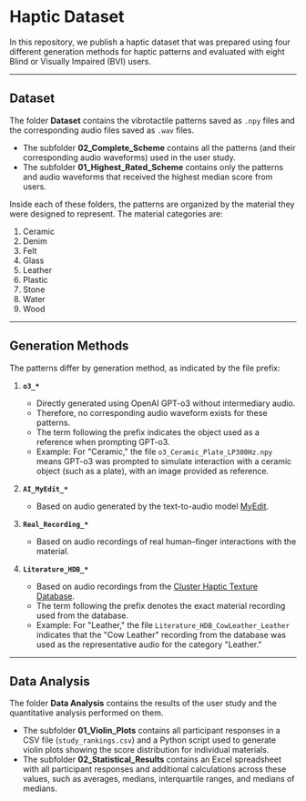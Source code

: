 
# Haptic Dataset

In this repository, we publish a haptic dataset that was prepared using four different generation methods for haptic patterns and evaluated with eight Blind or Visually Impaired (BVI) users.

---

## Dataset

The folder **Dataset** contains the vibrotactile patterns saved as `.npy` files and the corresponding audio files saved as `.wav` files.

* The subfolder **02_Complete_Scheme** contains all the patterns (and their corresponding audio waveforms) used in the user study.
* The subfolder **01_Highest_Rated_Scheme** contains only the patterns and audio waveforms that received the highest median score from users.

Inside each of these folders, the patterns are organized by the material they were designed to represent. The material categories are:

1. Ceramic
2. Denim
3. Felt
4. Glass
5. Leather
6. Plastic
7. Stone
8. Water
9. Wood

---

## Generation Methods

The patterns differ by generation method, as indicated by the file prefix:

1. **`o3_*`**

   * Directly generated using OpenAI GPT-o3 without intermediary audio.
   * Therefore, no corresponding audio waveform exists for these patterns.
   * The term following the prefix indicates the object used as a reference when prompting GPT-o3.
   * Example: For "Ceramic," the file `o3_Ceramic_Plate_LP300Hz.npy` means GPT-o3 was prompted to simulate interaction with a ceramic object (such as a plate), with an image provided as reference.

2. **`AI_MyEdit_*`**

   * Based on audio generated by the text-to-audio model [MyEdit](https://myedit.online/en/audio-editor/ai-sound-effect-generator/edit).

3. **`Real_Recording_*`**

   * Based on audio recordings of real human–finger interactions with the material.

4. **`Literature_HDB_*`**

   * Based on audio recordings from the [Cluster Haptic Texture Database](https://github.com/cluster-lab/Cluster-Haptic-Texture-Database).
   * The term following the prefix denotes the exact material recording used from the database.
   * Example: For "Leather," the file `Literature_HDB_CowLeather_Leather` indicates that the "Cow Leather" recording from the database was used as the representative audio for the category "Leather."

---

## Data Analysis

The folder **Data Analysis** contains the results of the user study and the quantitative analysis performed on them.

* The subfolder **01_Violin_Plots** contains all participant responses in a CSV file (`study_rankings.csv`) and a Python script used to generate violin plots showing the score distribution for individual materials.
* The subfolder **02_Statistical_Results** contains an Excel spreadsheet with all participant responses and additional calculations across these values, such as averages, medians, interquartile ranges, and medians of medians.

